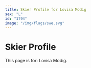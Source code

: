 ```yaml
---
title: Skier Profile for Lovisa Modig
sex: "L"
id: "1794"
image: "/img/flags/swe.svg" 
---
```


# Skier Profile

This page is for: Lovisa Modig.
    